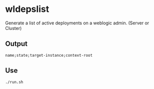 # wldepslist

Generate a list of active deployments on a weblogic admin. (Server or Cluster) 

## Output

`name;state;target-instance;context-root`

## Use

`./run.sh`
